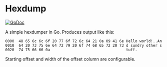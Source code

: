 # Hexdump

[![GoDoc](https://godoc.org/github.com/klausman/hexdump?status.svg)](https://godoc.org/github.com/klausman/hexdump)

A simple hexdumper in Go. Produces output like this:

```
0000  48 65 6c 6c 6f 20 77 6f 72 6c 64 21 0a 09 41 6e Hello world!..An
0010  64 20 73 75 6e 64 72 79 20 6f 74 68 65 72 20 73 d sundry other s
0020  74 75 66 66 0a                                  tuff.
```

Starting offset and width of the offset column are configurable.


